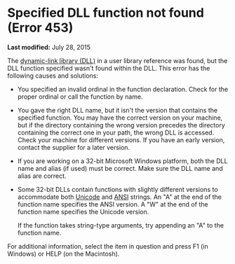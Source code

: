 
# Specified DLL function not found (Error 453)

 **Last modified:** July 28, 2015

The  [dynamic-link library (DLL)](b8bdf64f-5920-1ae9-16d0-b26d09524a30.md) in a user library reference was found, but the DLL function specified wasn't found within the DLL. This error has the following causes and solutions:




- You specified an invalid ordinal in the function declaration. Check for the proper ordinal or call the function by name.
    
- You gave the right DLL name, but it isn't the version that contains the specified function. You may have the correct version on your machine, but if the directory containing the wrong version precedes the directory containing the correct one in your path, the wrong DLL is accessed. Check your machine for different versions. If you have an early version, contact the supplier for a later version.
    
- If you are working on a 32-bit Microsoft Windows platform, both the DLL name and alias (if used) must be correct. Make sure the DLL name and alias are correct.
    
- Some 32-bit DLLs contain functions with slightly different versions to accommodate both  [Unicode](b8bdf64f-5920-1ae9-16d0-b26d09524a30.md) and [ANSI](b8bdf64f-5920-1ae9-16d0-b26d09524a30.md) strings. An "A" at the end of the function name specifies the ANSI version. A "W" at the end of the function name specifies the Unicode version.
    
    If the function takes string-type arguments, try appending an "A" to the function name.
    

For additional information, select the item in question and press F1 (in Windows) or HELP (on the Macintosh).
